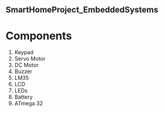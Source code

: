 ## SmartHomeProject_EmbeddedSystems  

# Components 
  1. Keypad  
  2. Servo Motor  
  3. DC Motor  
  4. Buzzer  
  5. LM35  
  6. LCD  
  7. LEDs
  8. Battery  
  9. ATmega 32  
  
